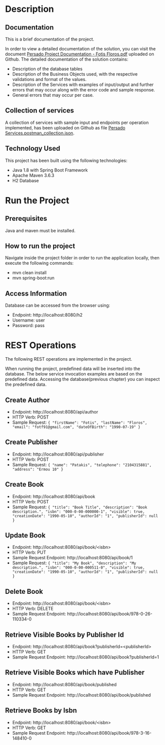 # Description

## Documentation
This is a brief documentation of the project.

In order to view a detailed documentation of the solution, you can visit the document [Persado Project Documentation - Fotis Floros.pdf](https://github.com/fotf91/persadodeliverable/blob/master/detailed_documentation/Persado%20Project%20Documentation%20-%20Fotis%20Floros.pdf) uploaded on Github.
The detailed documentation of the solution contains:
- Description of the database tables
- Description of the Business Objects used, with the respective validations and format of the values.
- Description of the Services with examples of input/output and further errors that may occur along with the error code and sample response.
- General errors that may occur per case.

## Collection of services
A collection of services with sample input and endpoints per operation implemented, has been uploaded on Github as file [Persado Services.postman_collection.json](https://github.com/fotf91/persadodeliverable/blob/master/detailed_documentation/Persado%20Services.postman_collection.json).

## Technology Used

This project has been built using the following technologies:
- Java 1.8 with Spring Boot Framework
- Apache Maven 3.6.3
- H2 Database

# Run the Project

## Prerequisites

Java and maven must be installed.

## How to run the project

Navigate inside the project folder in order to run the application locally, then execute the following commands:
- mvn clean install
- mvn spring-boot:run

## Access Information
Database can be accessed from the browser using:
- Endpoint: http://localhost:8080/h2
- Username: user
- Password: pass

# REST Operations

The following REST operations are implemented in the project.

When running the project, predefined data will be inserted into the database. The below service invocation examples are based on the predefined data.
Accessing the database(previous chapter) you can inspect the predefined data.

## Create Author

- Endpoint: http://localhost:8080/api/author
- HTTP Verb: POST
- Sample Request: ```{
   "firstName": "Fotis",
   "lastName": "Floros",
   "email": "fotf91@gmail.com",
   "dateOfBirth": "1990-07-19"
}```

## Create Publisher

- Endpoint: http://localhost:8080/api/publisher
- HTTP Verb: POST
- Sample Request: ```{
   "name": "Patakis",
   "telephone": "2104315881",
   "address": "Ermou 10"
}```

## Create Book

- Endpoint: http://localhost:8080/api/book
- HTTP Verb: POST
- Sample Request: ```{
   "title": "Book Title",
   "description": "Book description.",
   "isbn": "000-0-00-000000-1",
   "visible": true,
   "creationDate": "1990-05-10",
   "authorId": "1",
   "publisherId": null
}```

## Update Book

- Endpoint: http://localhost:8080/api/book/<isbn\>
- HTTP Verb: PUT
- Sample Request Endpoint: http://localhost:8080/api/book/1
- Sample Request: ```{
    "title": "My Book",
    "description": "My description.",
    "isbn": "000-0-00-000511-0",
    "visible": true,
    "creationDate": "1990-05-10",
    "authorId": "1",
    "publisherId": null
}```

## Delete Book

- Endpoint: http://localhost:8080/api/book/<isbn\>
- HTTP Verb: DELETE
- Sample Request Endpoint: http://localhost:8080/api/book/978-0-26-110334-0

## Retrieve Visible Books by Publisher Id

- Endpoint: http://localhost:8080/api/book?publisherId=<publisherId\>
- HTTP Verb: GET
- Sample Request Endpoint: http://localhost:8080/api/book?publisherId=1

## Retrieve Visible Books which have Publisher

- Endpoint: http://localhost:8080/api/book/published
- HTTP Verb: GET
- Sample Request Endpoint: http://localhost:8080/api/book/published

## Retrieve Books by Isbn

- Endpoint: http://localhost:8080/api/book/<isbn\>
- HTTP Verb: GET
- Sample Request Endpoint: http://localhost:8080/api/book/978-3-16-148410-0

